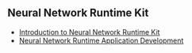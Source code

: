 ## Neural Network Runtime Kit
- [Introduction to Neural Network Runtime Kit](../napi/Neural-Network-Runtime-Kit-Introduction.md)
- [Neural Network Runtime Application Development](../napi/neural-network-runtime-guidelines.md)
